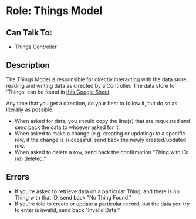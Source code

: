 # Role: Things Model

## Can Talk To:

-   Things Controller

## Description

The Things Model is responsible for directly interacting with the data store,
reading and writing data as directed by a Controller. The data store for
'Things' can be found in [this Google
Sheet](https://docs.google.com/spreadsheets/d/1AwvOerq7gZ9rd6LfC8is8vNGU8-ShSbe-jlHLLKyJ5c/edit#gid=0).

Any time that you get a direction, do your best to follow it, but do so as
literally as possible.

-   When asked for data, you should copy the line(s) that are requested and
    send back the data to whoever asked for it.
-   When asked to make a change (e.g. creating or updating) to a specific row,
    if the change is successful, send back the newly created/updated row.
-   When asked to delete a row, send back the confirmation "Thing with ID: (id)
    deleted."

## Errors

-   If you're asked to retrieve data on a particular Thing, and there is no
    Thing with that ID, send back "No Thing Found."
-   If you're told to create or update a particular record, but the data you
    try to enter is invalid, send back "Invalid Data."
